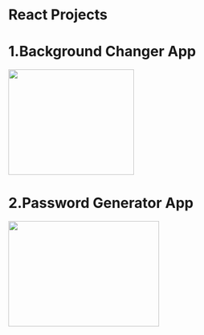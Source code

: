 # React Projects

<h1>1.Background Changer App</h1>
   <img src="https://github.com/priyanka2619/REACT-PROJECT/assets/74972482/9e774410-ca97-43f4-9711-4295bb0d17e0" width="250px" height="210px">

<h1>2.Password Generator App</h1>
   <img src="https://github.com/priyanka2619/REACT-PROJECT/assets/74972482/4b38b69c-33a5-4aba-bf66-309ee85dbe38
" width="300px" height="210px">

